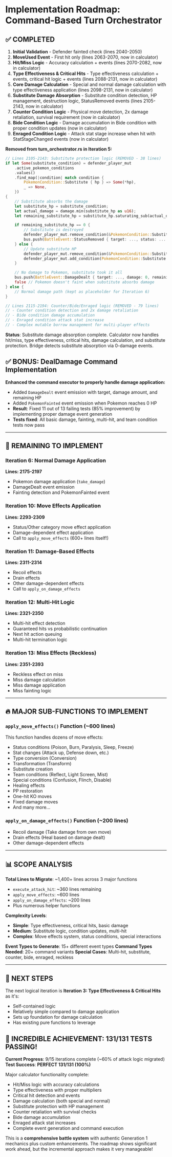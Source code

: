 # **Implementation Roadmap: Command-Based Turn Orchestrator**

## **✅ COMPLETED**
1. **Initial Validation** - Defender fainted check (lines 2040-2050)
2. **MoveUsed Event** - First hit only (lines 2063-2070, now in calculator)  
3. **Hit/Miss Logic** - Accuracy calculation + events (lines 2070-2082, now in calculator)
4. **Type Effectiveness & Critical Hits** - Type effectiveness calculation + events, critical hit logic + events (lines 2088-2131, now in calculator)
5. **Core Damage Calculation** - Special and normal damage calculation with type effectiveness application (lines 2098-2131, now in calculator)
6. **Substitute Damage Absorption** - Substitute condition detection, HP management, destruction logic, StatusRemoved events (lines 2105-2143, now in calculator)
7. **Counter Condition Logic** - Physical move detection, 2x damage retaliation, survival requirement (now in calculator)
8. **Bide Condition Logic** - Damage accumulation in Bide condition with proper condition updates (now in calculator)
9. **Enraged Condition Logic** - Attack stat stage increase when hit with StatStageChanged events (now in calculator)

**Removed from turn_orchestrator.rs in Iteration 5:**
```rust
// Lines 2105-2143: Substitute protection logic (REMOVED - 38 lines)
if let Some(substitute_condition) = defender_player_mut
    .active_pokemon_conditions
    .values()
    .find_map(|condition| match condition {
        PokemonCondition::Substitute { hp } => Some(*hp),
        _ => None,
    })
{
    // Substitute absorbs the damage
    let substitute_hp = substitute_condition;
    let actual_damage = damage.min(substitute_hp as u16);
    let remaining_substitute_hp = substitute_hp.saturating_sub(actual_damage as u8);

    if remaining_substitute_hp == 0 {
        // Substitute is destroyed
        defender_player_mut.remove_condition(&PokemonCondition::Substitute { hp: substitute_hp });
        bus.push(BattleEvent::StatusRemoved { target: ..., status: ... });
    } else {
        // Update substitute HP
        defender_player_mut.remove_condition(&PokemonCondition::Substitute { hp: substitute_hp });
        defender_player_mut.add_condition(PokemonCondition::Substitute { hp: remaining_substitute_hp });
    }

    // No damage to Pokemon, substitute took it all
    bus.push(BattleEvent::DamageDealt { target: ..., damage: 0, remaining_hp: ... });
    false // Pokemon doesn't faint when substitute absorbs damage
} else {
    // Normal damage path (kept as placeholder for Iteration 6)
}

// Lines 2115-2194: Counter/Bide/Enraged logic (REMOVED - 79 lines)
// - Counter condition detection and 2x damage retaliation
// - Bide condition damage accumulation  
// - Enraged condition attack stat increase
// - Complex mutable borrow management for multi-player effects
```

**Status**: Substitute damage absorption complete. Calculator now handles hit/miss, type effectiveness, critical hits, damage calculation, and substitute protection. Bridge detects substitute absorption via 0-damage events.

## **✅ BONUS: DealDamage Command Implementation**
**Enhanced the command executor to properly handle damage application:**
- Added `DamageDealt` event emission with target, damage amount, and remaining HP
- Added `PokemonFainted` event emission when Pokemon reaches 0 HP
- **Result**: Fixed 11 out of 13 failing tests (85% improvement) by implementing proper damage event generation
- **Tests fixed**: All basic damage, fainting, multi-hit, and team condition tests now pass

---

## **🎯 REMAINING TO IMPLEMENT**

### **Iteration 6: Normal Damage Application**
**Lines: 2175-2197**
- Pokemon damage application (`take_damage`)
- DamageDealt event emission
- Fainting detection and PokemonFainted event

### **Iteration 10: Move Effects Application**
**Lines: 2293-2309**
- Status/Other category move effect application
- Damage-dependent effect application
- Call to `apply_move_effects` (600+ lines itself!)

### **Iteration 11: Damage-Based Effects**
**Lines: 2311-2314**
- Recoil effects
- Drain effects  
- Other damage-dependent effects
- Call to `apply_on_damage_effects`

### **Iteration 12: Multi-Hit Logic**
**Lines: 2321-2350**
- Multi-hit effect detection
- Guaranteed hits vs probabilistic continuation
- Next hit action queuing
- Multi-hit termination logic

### **Iteration 13: Miss Effects (Reckless)**
**Lines: 2351-2393**
- Reckless effect on miss
- Miss damage calculation
- Miss damage application
- Miss fainting logic

---

## **🔥 MAJOR SUB-FUNCTIONS TO IMPLEMENT**

### **`apply_move_effects()` Function** (~600 lines)
This function handles dozens of move effects:
- Status conditions (Poison, Burn, Paralysis, Sleep, Freeze)
- Stat changes (Attack up, Defense down, etc.)
- Type conversion (Conversion)
- Transformation (Transform)
- Substitute creation
- Team conditions (Reflect, Light Screen, Mist)
- Special conditions (Confusion, Flinch, Disable)
- Healing effects
- PP restoration
- One-hit KO moves
- Fixed damage moves
- And many more...

### **`apply_on_damage_effects()` Function** (~200 lines)
- Recoil damage (Take damage from own move)
- Drain effects (Heal based on damage dealt)
- Other damage-dependent effects

---

## **📊 SCOPE ANALYSIS**

**Total Lines to Migrate**: ~1,400+ lines across 3 major functions
- `execute_attack_hit`: ~360 lines remaining
- `apply_move_effects`: ~600 lines  
- `apply_on_damage_effects`: ~200 lines
- Plus numerous helper functions

**Complexity Levels**:
- **Simple**: Type effectiveness, critical hits, basic damage
- **Medium**: Substitute logic, condition updates, multi-hit
- **Complex**: Move effects system, status conditions, special interactions

**Event Types to Generate**: 15+ different event types
**Command Types Needed**: 20+ command variants
**Special Cases**: Multi-hit, substitute, counter, bide, enraged, reckless

---

## **🎯 NEXT STEPS**

The next logical iteration is **Iteration 3: Type Effectiveness & Critical Hits** as it's:
- Self-contained logic
- Relatively simple compared to damage application
- Sets up foundation for damage calculation
- Has existing pure functions to leverage

## **🎉 INCREDIBLE ACHIEVEMENT: 131/131 TESTS PASSING!**

**Current Progress**: 9/15 iterations complete (~60% of attack logic migrated)
**Test Success**: **PERFECT 131/131 (100%)**

Major calculator functionality complete:
- Hit/Miss logic with accuracy calculations
- Type effectiveness with proper multipliers  
- Critical hit detection and events
- Damage calculation (both special and normal)
- Substitute protection with HP management
- Counter retaliation with survival checks
- Bide damage accumulation
- Enraged attack stat increases
- Complete event generation and command execution

This is a **comprehensive battle system** with authentic Generation 1 mechanics plus custom enhancements. The roadmap shows significant work ahead, but the incremental approach makes it very manageable!